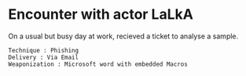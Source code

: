 # Encounter with actor LaLkA

On a usual but busy day at work, recieved a ticket to analyse a sample.

```
Technique : Phishing
Delivery : Via Email
Weaponization : Microsoft word with embedded Macros

